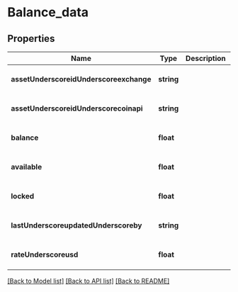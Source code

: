 # Balance_data

## Properties
Name | Type | Description | Notes
------------ | ------------- | ------------- | -------------
**assetUnderscoreidUnderscoreexchange** | **string** |  | [optional] [default to null]
**assetUnderscoreidUnderscorecoinapi** | **string** |  | [optional] [default to null]
**balance** | **float** |  | [optional] [default to null]
**available** | **float** |  | [optional] [default to null]
**locked** | **float** |  | [optional] [default to null]
**lastUnderscoreupdatedUnderscoreby** | **string** |  | [optional] [default to null]
**rateUnderscoreusd** | **float** |  | [optional] [default to null]

[[Back to Model list]](../README.md#documentation-for-models) [[Back to API list]](../README.md#documentation-for-api-endpoints) [[Back to README]](../README.md)


